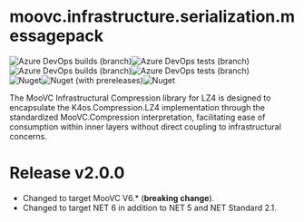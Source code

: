 # moovc.infrastructure.serialization.messagepack

<img alt="Azure DevOps builds (branch)" src="https://img.shields.io/azure-devops/build/vmartinspaul/MooVC/8/master?label=master&style=plastic" /><img alt="Azure DevOps tests (branch)" src="https://img.shields.io/azure-devops/tests/vmartinspaul/MooVC/8/master?label=Tests%20%28master%29&style=plastic" /><BR /><img alt="Azure DevOps builds (branch)" src="https://img.shields.io/azure-devops/build/vmartinspaul/MooVC/8/develop?label=develop&style=plastic" /><img alt="Azure DevOps tests (branch)" src="https://img.shields.io/azure-devops/tests/vmartinspaul/MooVC/8/develop?label=Tests%20%28develop%29&style=plastic" /><BR /><img alt="Nuget" src="https://img.shields.io/nuget/v/moovc.infrastructure.compression.lz4?style=plastic" /><img alt="Nuget (with prereleases)" src="https://img.shields.io/nuget/vpre/moovc.infrastructure.compression.lz4?style=plastic" /><img alt="Nuget" src="https://img.shields.io/nuget/dt/moovc.infrastructure.compression.lz4?style=plastic" />

The MooVC Infrastructural Compression library for LZ4 is designed to encapsulate the K4os.Compression.LZ4 implementation through the standardized MooVC.Compression interpretation, facilitating ease of consumption within inner layers without direct coupling to infrastructural concerns.

# Release v2.0.0

- Changed to target MooVC V6.* (**breaking change**).
- Changed to target NET 6 in addition to NET 5 and NET Standard 2.1.